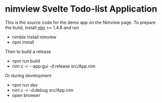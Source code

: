 # nimview Svelte Todo-list Application

This is the source code for the demo app on the Nimview page.
To prepare the build, install [nim](https://nim-lang.org/install.html) >= 1.4.8 and run
- nimble install nimview
- npm install

Then to build a release 
- npm run build
- nim c -r --app:gui -d:release src/App.nim

Or during development
- npm run dev
- nim c -r -d:debug src/App.nim
- open browser 